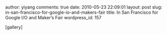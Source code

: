 author: yiyang
comments: true
date: 2010-05-23 22:09:01
layout: post
slug: in-san-francisco-for-google-io-and-makers-fair
title: In San Francisco for Google I/O and Maker’s Fair
wordpress_id: 157


[gallery]
